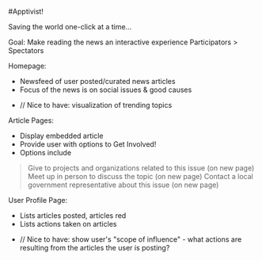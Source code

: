 #Apptivist!

Saving the world one-click at a time...

Goal: Make reading the news an interactive experience
Participators > Spectators

Homepage:
- Newsfeed of user posted/curated news articles
- Focus of the news is on social issues & good causes
* // Nice to have: visualization of trending topics

Article Pages:
- Display embedded article
- Provide user with options to Get Involved!
- Options include
> Give to projects and organizations related to this issue (on new page)
> Meet up in person to discuss the topic (on new page)
> Contact a local government representative about this issue (on new page)

User Profile Page:
- Lists articles posted, articles red
- Lists actions taken on articles
* // Nice to have: show user's "scope of influence" - what actions are resulting from the articles the user is posting?

